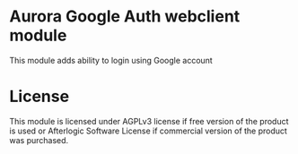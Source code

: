 # Aurora Google Auth webclient module
This module adds ability to login using Google account

# License
This module is licensed under AGPLv3 license if free version of the product is used or Afterlogic Software License if commercial version of the product was purchased.